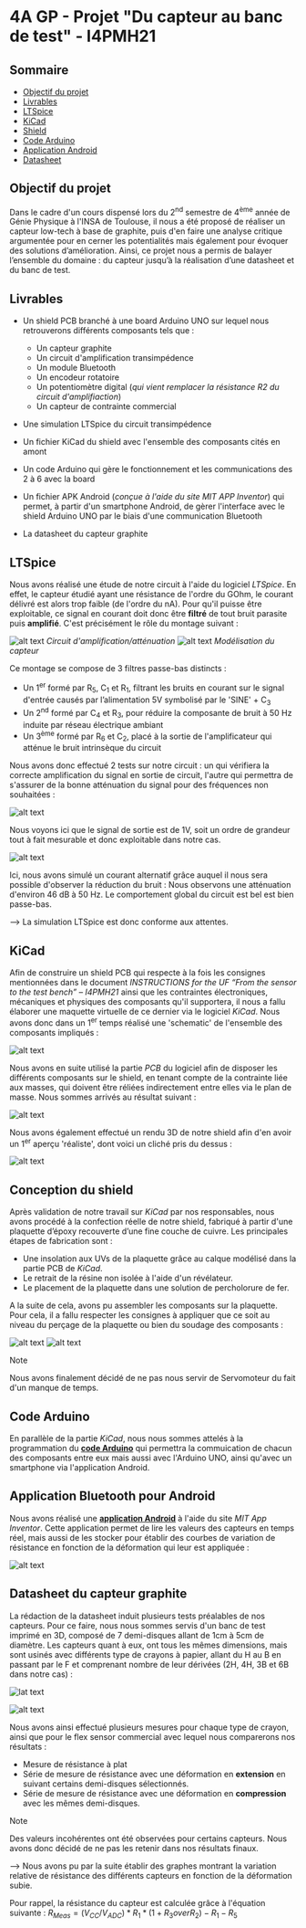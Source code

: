 # **4A GP - Projet "Du capteur au banc de test" - I4PMH21**

## **Sommaire**
+ [Objectif du projet](https://github.com/MOSH-Insa-Toulouse/2023-2024-4GP-DOYHENARD-KEMPF?tab=readme-ov-file#objectif-du-projet)
+ [Livrables](https://github.com/MOSH-Insa-Toulouse/2023-2024-4GP-DOYHENARD-KEMPF?tab=readme-ov-file#livrables)
+ [LTSpice](https://github.com/MOSH-Insa-Toulouse/2023-2024-4GP-DOYHENARD-KEMPF?tab=readme-ov-file#ltspice)
+ [KiCad](https://github.com/MOSH-Insa-Toulouse/2023-2024-4GP-DOYHENARD-KEMPF?tab=readme-ov-file#kicad)
+ [Shield](https://github.com/MOSH-Insa-Toulouse/2023-2024-4GP-DOYHENARD-KEMPF?tab=readme-ov-file#conception-du-shield)
+ [Code Arduino](https://github.com/MOSH-Insa-Toulouse/2023-2024-4GP-DOYHENARD-KEMPF?tab=readme-ov-file#code-arduino)
+ [Application Android](https://github.com/MOSH-Insa-Toulouse/2023-2024-4GP-DOYHENARD-KEMPF?tab=readme-ov-file#application-bluetooth-pour-android)
+ [Datasheet](https://github.com/MOSH-Insa-Toulouse/2023-2024-4GP-DOYHENARD-KEMPF?tab=readme-ov-file#datasheet-du-capteur-graphite)

## **Objectif du projet**
Dans le cadre d'un cours dispensé lors du 2<sup>nd</sup> semestre de 4<sup>ème</sup> année de Génie Physique à l'INSA de Toulouse, il nous a été proposé de réaliser un capteur low-tech à base de graphite, puis d'en faire une analyse critique argumentée pour en cerner les potentialités mais également pour évoquer des solutions d’amélioration. Ainsi, ce projet nous a permis de balayer l’ensemble du domaine : du capteur jusqu’à la réalisation d’une datasheet et du banc de test.



## **Livrables**
* Un shield PCB branché à une board Arduino UNO sur lequel nous retrouverons différents composants tels que :
  - Un capteur graphite
  - Un circuit d'amplification transimpédence
  - Un module Bluetooth
  - Un encodeur rotatoire
  - Un potentiomètre digital (_qui vient remplacer la résistance R2 du circuit d'amplifiaction_)
  - Un capteur de contrainte commercial

* Une simulation LTSpice du circuit transimpédence

* Un fichier KiCad du shield avec l'ensemble des composants cités en amont

* Un code Arduino qui gère le fonctionnement et les communications des 2 à 6 avec la board

* Un fichier APK Android (_conçue à l'aide du site MIT APP Inventor_) qui permet, à partir d'un smartphone Android, de gèrer l'interface avec le shield Arduino UNO par le biais d'une communication Bluetooth

* La datasheet du capteur graphite



## **LTSpice**
Nous avons réalisé une étude de notre circuit à l'aide du logiciel _LTSpice_. En effet, le capteur étudié ayant une résistance de l'ordre du GOhm, le courant délivré est alors trop faible (de l'ordre du nA). Pour qu'il puisse être exploitable, ce signal en courant doit donc être **filtré** de tout bruit parasite puis **amplifié**. C'est précisément le rôle du montage suivant :

![alt text](https://github.com/MOSH-Insa-Toulouse/2023-2024-4GP-DOYHENARD-KEMPF/blob/main/LTSpice/Photos/Screen_Circuit_Ampli_LTSpice.png)
_Circuit d'amplification/atténuation_
![alt text](https://github.com/MOSH-Insa-Toulouse/2023-2024-4GP-DOYHENARD-KEMPF/blob/main/LTSpice/Photos/Screen_Capteur_LTSpice.png)
_Modélisation du capteur_

Ce montage se compose de 3 filtres passe-bas distincts :
- Un 1<sup>er</sup> formé par R<sub>5</sub>, C<sub>1</sub> et R<sub>1</sub>, filtrant les bruits en courant sur le signal d'entrée causés par l’alimentation 5V symbolisé par le 'SINE' + C<sub>3</sub>
- Un 2<sup>nd</sup> formé par C<sub>4</sub> et R<sub>3</sub>, pour réduire la composante de bruit à 50 Hz induite par réseau électrique ambiant
- Un 3<sup>ème</sup> formé par R<sub>6</sub> et C<sub>2</sub>, placé à la sortie de l'amplificateur qui atténue le bruit intrinsèque du circuit

Nous avons donc effectué 2 tests sur notre circuit : un qui vérifiera la correcte amplification du signal en sortie de circuit, l'autre qui permettra de s'assurer de la bonne atténuation du signal pour des fréquences non souhaitées :

![alt text](https://github.com/MOSH-Insa-Toulouse/2023-2024-4GP-DOYHENARD-KEMPF/blob/main/LTSpice/Photos/Simu_Ampli_1V.png)

Nous voyons ici que le signal de sortie est de 1V, soit un ordre de grandeur tout à fait mesurable et donc exploitable dans notre cas.

![alt text](https://github.com/MOSH-Insa-Toulouse/2023-2024-4GP-DOYHENARD-KEMPF/blob/main/LTSpice/Photos/Simu_Atténuation.png)

Ici, nous avons simulé un courant alternatif grâce auquel il nous sera possible d'observer la réduction du bruit : Nous observons une atténuation d'environ 46 dB à 50 Hz. Le comportement global du circuit est bel est bien passe-bas.

--> La simulation LTSpice est donc conforme aux attentes.



## **KiCad**
Afin de construire un shield PCB qui respecte à la fois les consignes mentionnées dans le document _INSTRUCTIONS for the UF “From the sensor to the test bench” – I4PMH21_ ainsi que les contraintes électroniques, mécaniques et physiques des composants qu'il supportera, il nous a fallu élaborer une maquette virtuelle de ce dernier via le logiciel _KiCad_. Nous avons donc dans un 1<sup>er</sup> temps réalisé une 'schematic' de l'ensemble des composants impliqués :

![alt text](https://github.com/MOSH-Insa-Toulouse/2023-2024-4GP-DOYHENARD-KEMPF/blob/main/KiCad/Photos/Screen_SCHEMATIC_Projet_Capteur.png)

Nous avons en suite utilisé la partie _PCB_ du logiciel afin de disposer les différents composants sur le shield, en tenant compte de la contrainte liée aux masses, qui doivent être réliées indirectement entre elles via le plan de masse. Nous sommes arrivés au résultat suivant :

![alt text](https://github.com/MOSH-Insa-Toulouse/2023-2024-4GP-DOYHENARD-KEMPF/blob/main/KiCad/Photos/Screen_PCB__Projet_Capteur.png)

Nous avons également effectué un rendu 3D de notre shield afin d'en avoir un 1<sup>er</sup> aperçu 'réaliste', dont voici un cliché pris du dessus :

![alt text](https://github.com/MOSH-Insa-Toulouse/2023-2024-4GP-DOYHENARD-KEMPF/blob/main/KiCad/Photos/Screen_3D_vue_haut_PCB_Projet_Capteur.png)

## **Conception du shield**
Après validation de notre travail sur _KiCad_ par nos responsables, nous avons procédé à la confection réelle de notre shield, fabriqué à partir d'une plaquette d’époxy recouverte d’une fine couche de cuivre.
Les principales étapes de fabrication sont :
- Une insolation aux UVs de la plaquette grâce au calque modélisé dans la partie PCB de _KiCad_.
- Le retrait de la résine non isolée à l'aide d'un révélateur.
- Le placement de la plaquette dans une solution de percholorure de fer.

A la suite de cela, avons pu assembler les composants sur la plaquette. Pour cela, il a fallu respecter les consignes à appliquer que ce soit au niveau du perçage de la plaquette ou bien du soudage des composants :

![alt text](https://github.com/MOSH-Insa-Toulouse/2023-2024-4GP-DOYHENARD-KEMPF/blob/main/KiCad/Photos/Photo_Shield_Face_Avant.jpg)
![alt text](https://github.com/MOSH-Insa-Toulouse/2023-2024-4GP-DOYHENARD-KEMPF/blob/main/KiCad/Photos/Photo_Shield_Face_Arriere.jpg)

> [!NOTE]
> Nous avons finalement décidé de ne pas nous servir de Servomoteur du fait d'un manque de temps.



## **Code Arduino**
En parallèle de la partie _KiCad_, nous nous sommes attelés à la programmation du **[code Arduino](https://github.com/MOSH-Insa-Toulouse/2023-2024-4GP-DOYHENARD-KEMPF/blob/main/Code%20Arduino/Code_V_Finale.c)** qui permettra la commuication de chacun des composants entre eux mais aussi avec l'Arduino UNO, ainsi qu'avec un smartphone via l'application Android.



## **Application Bluetooth pour Android**
Nous avons réalisé une **[application Android](https://github.com/MOSH-Insa-Toulouse/2023-2024-4GP-DOYHENARD-KEMPF/tree/main/Application%20Android)** à l'aide du site _MIT App Inventor_. Cette application permet de lire les valeurs des capteurs en temps réel, mais aussi de les stocker pour établir des courbes de variation de résistance en fonction de la déformation qui leur est appliquée : 

![alt text](https://github.com/MOSH-Insa-Toulouse/2023-2024-4GP-DOYHENARD-KEMPF/blob/main/Application%20Android/Screen_App_Android.PNG)



## **Datasheet du capteur graphite**
La rédaction de la datasheet induit plusieurs tests préalables de nos capteurs. Pour ce faire, nous nous sommes servis d'un banc de test imprimé en 3D, composé de 7 demi-disques allant de 1cm à 5cm de diamètre. Les capteurs quant à eux, ont tous les mêmes dimensions, mais sont usinés avec différents type de crayons à papier, allant du H au B en passant par le F et comprenant nombre de leur dérivées (2H, 4H, 3B et 6B dans notre cas) :

![lat text](https://github.com/MOSH-Insa-Toulouse/2023-2024-4GP-DOYHENARD-KEMPF/blob/main/Datasheet/Variation_durete_crayon.jpg)

![alt text](https://github.com/MOSH-Insa-Toulouse/2023-2024-4GP-DOYHENARD-KEMPF/blob/main/Datasheet/Photo_Banc_de_test_et_Sensors.jpg)

Nous avons ainsi effectué plusieurs mesures pour chaque type de crayon, ainsi que pour le flex sensor commercial avec lequel nous comparerons nos résultats : 
- Mesure de résistance à plat
- Série de mesure de résistance avec une déformation en **extension** en suivant certains demi-disques sélectionnés.
- Série de mesure de résistance avec une déformation en **compression** avec les mêmes demi-disques.

> [!NOTE]
> Des valeurs incohérentes ont été observées pour certains capteurs. Nous avons donc décidé de ne pas les retenir dans nos résultats finaux.

--> Nous avons pu par la suite établir des graphes montrant la variation relative de résistance des différents capteurs en fonction de la déformation subie.

Pour rappel, la résistance du capteur est calculée grâce à l'équation suivante : $`R_{Meas} = (V_{CC}/V_{ADC})*R_1*(1+{R_3}over{R_2})-R_1-R_5`$
